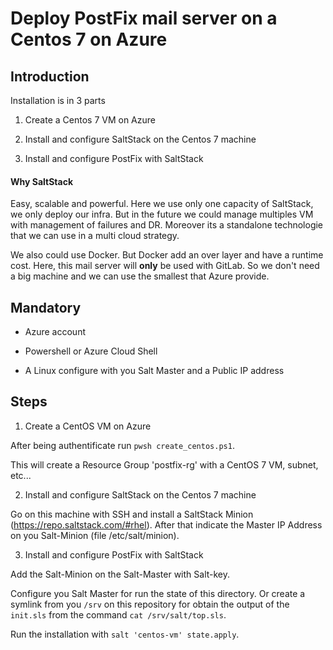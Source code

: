 # Deploy PostFix mail server on a Centos 7 on Azure

## Introduction

Installation is in 3 parts

1. Create a Centos 7 VM on Azure

2. Install and configure SaltStack on the Centos 7 machine
    
3. Install and configure PostFix with SaltStack


#### Why SaltStack

Easy, scalable and powerful. Here we use only one capacity of SaltStack, we only deploy our infra. But in the future we could manage multiples VM with management of failures and DR. Moreover its a standalone technologie that we can use in a multi cloud strategy.

We also could use Docker. But Docker add an over layer and have a runtime cost. Here, this mail server will **only** be used with GitLab. So we don't need a big machine and we can use the smallest that Azure provide.

## Mandatory

- Azure account

- Powershell or Azure Cloud Shell

- A Linux configure with you Salt Master and a Public IP address


## Steps

1. Create a CentOS VM on Azure

After being authentificate run `pwsh create_centos.ps1`.

This will create a Resource Group 'postfix-rg' with a CentOS 7 VM, subnet, etc...


2. Install and configure SaltStack on the Centos 7 machine


Go on this machine with SSH and install a SaltStack Minion (https://repo.saltstack.com/#rhel). After that indicate the Master IP Address on you Salt-Minion (file /etc/salt/minion).

    
3. Install and configure PostFix with SaltStack


Add the Salt-Minion on the Salt-Master with Salt-key.

Configure you Salt Master for run the state of this directory. Or create a symlink from you `/srv` on this repository for obtain the output of the `init.sls` from the command `cat /srv/salt/top.sls`.
    
Run the installation with `salt 'centos-vm' state.apply`.

